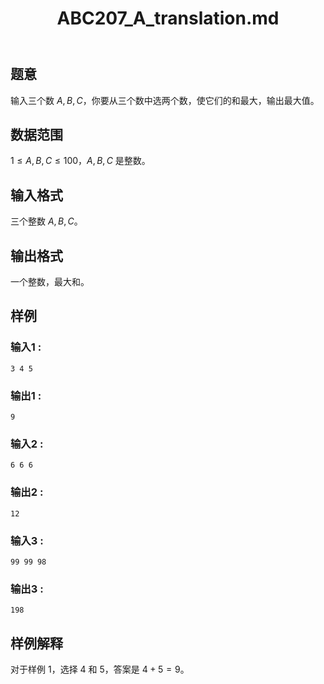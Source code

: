 ﻿---
title: "ABC207_A_translation.md"
tags: []
author: ""
created: ""
---

## 题意  

输入三个数 $A,B,C$，你要从三个数中选两个数，使它们的和最大，输出最大值。   

## 数据范围

$1\le A,B,C\le 100$，$A,B,C$ 是整数。               

## 输入格式

三个整数 $A,B,C$。
          
## 输出格式

一个整数，最大和。

## 样例

### 输入1 :
```
3 4 5
```

### 输出1 :
```
9
```

### 输入2 :
```
6 6 6
```

### 输出2 :
```
12
```

### 输入3 :
```
99 99 98
```

### 输出3 :
```
198
```

## 样例解释

对于样例 1，选择 $4$ 和 $5$，答案是 $4+5=9$。

